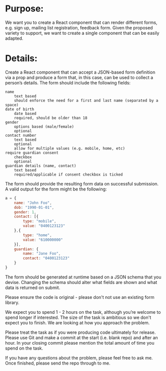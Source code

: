 # Purpose:
We want you to create a React component that can render different forms, e.g. sign up, mailing list registration, feedback form. Given the proposed variety to support, we want to create a single component that can be easily adapted.

# Details:
Create a React component that can accept a JSON-based form definition via a prop and produce a form that, in this case, can be used to collect a person’s details. The form should include the following fields:

```
name
    text based
    should enforce the need for a first and last name (separated by a space)
date of birth
    date based
    required, should be older than 18
gender
    options based (male/female)
    optional
contact number
    text based
    optional
    allow for multiple values (e.g. mobile, home, etc)
require guardian consent
    checkbox
    optional
guardian details (name, contact)
    text based
    required/applicable if consent checkbox is ticked

```

The form should provide the resulting form data on successful submission. A valid output for the form might be the following:
```js
a = {
    name: "John Foo",
    dob: "1990-01-01",
    gender: 1,
    contact: [{
        type: "mobile",
        value: "0400123123"
    },{
        type: "home",
        value: "610000000"
    }],
    guardian: {
        name: "Jane Foo",
        contact: "0400123123"
    }
}

```

The form should be generated at runtime based on a JSON schema that you devise. 
Changing the schema should alter what fields are shown and what data is returned on submit.

Please ensure the code is original - please don't not use an existing form library.

We expect you to spend 1 - 2 hours on the task, 
although you’re welcome to spend longer if interested. 
The size of the task is ambitious so we don't expect you to finish. 
We are looking at how you approach the problem.

Please treat the task as if you were producing code ultimately for release. 
Please use Git and make a commit at the start (i.e. blank repo) and after an hour. 
In your closing commit please mention the total amount of time you spend on the task.

If you have any questions about the problem, please feel free to ask me. 
Once finished, please send the repo through to me.
